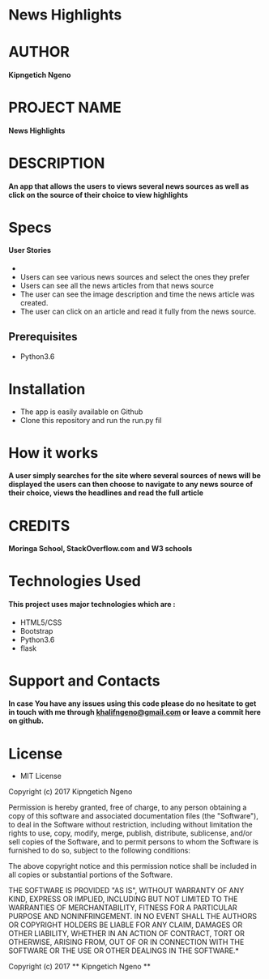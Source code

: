 # News Highlights

# AUTHOR

#### Kipngetich Ngeno

# PROJECT NAME

#### News Highlights

# DESCRIPTION

#### An app that allows the users to views several news sources as well as click on the source of their choice to view highlights

# Specs

#### User Stories

* 
* Users can see various news sources and select the ones they prefer
* Users can see all the news articles from that news source
* The user can see the image description and time the news article was created.
* The user can click on an article and read it fully from the news source.

## Prerequisites
* Python3.6

# Installation

* The app is easily available on Github
* Clone this repository and run the run.py fil

# How it works

#### A user simply searches for the site where several sources of news will be displayed the users can then choose to navigate to any news source of their choice, views the headlines and read the full article

# CREDITS

#### Moringa School, StackOverflow.com and W3 schools

# Technologies Used

#### This project uses major technologies which are :
* HTML5/CSS 
* Bootstrap 
* Python3.6
* flask

# Support and Contacts

#### In case You have any issues using this code please do no hesitate to get in touch with me through khalifngeno@gmail.com or leave a commit here on github.

# License

* MIT License

Copyright (c) 2017 Kipngetich Ngeno

Permission is hereby granted, free of charge, to any person obtaining a copy
of this software and associated documentation files (the "Software"), to deal
in the Software without restriction, including without limitation the rights
to use, copy, modify, merge, publish, distribute, sublicense, and/or sell
copies of the Software, and to permit persons to whom the Software is
furnished to do so, subject to the following conditions:

The above copyright notice and this permission notice shall be included in all
copies or substantial portions of the Software.

THE SOFTWARE IS PROVIDED "AS IS", WITHOUT WARRANTY OF ANY KIND, EXPRESS OR
IMPLIED, INCLUDING BUT NOT LIMITED TO THE WARRANTIES OF MERCHANTABILITY,
FITNESS FOR A PARTICULAR PURPOSE AND NONINFRINGEMENT. IN NO EVENT SHALL THE
AUTHORS OR COPYRIGHT HOLDERS BE LIABLE FOR ANY CLAIM, DAMAGES OR OTHER
LIABILITY, WHETHER IN AN ACTION OF CONTRACT, TORT OR OTHERWISE, ARISING FROM,
OUT OF OR IN CONNECTION WITH THE SOFTWARE OR THE USE OR OTHER DEALINGS IN THE
SOFTWARE.*

Copyright (c) 2017 ** Kipngetich Ngeno **